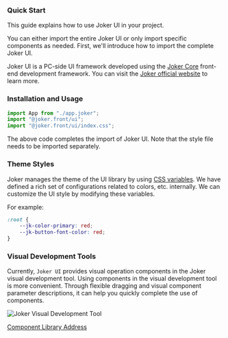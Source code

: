 ### Quick Start

This guide explains how to use Joker UI in your project.

You can either import the entire Joker UI or only import specific components as needed. First, we'll introduce how to import the complete Joker UI.

Joker UI is a PC-side UI framework developed using the [Joker Core](https://front.jokers.pub) front-end development framework. You can visit the [Joker official website](https://jokers.pub) to learn more.

### Installation and Usage

```ts
import App from "./app.joker";
import "@joker.front/ui";
import "@joker.front/ui/index.css";
```

The above code completes the import of Joker UI. Note that the style file needs to be imported separately.

### Theme Styles

Joker manages the theme of the UI library by using [CSS variables](https://www.w3school.com.cn/css/css3_variables.asp). We have defined a rich set of configurations related to colors, etc. internally. We can customize the UI style by modifying these variables.

For example:

```css
:root {
    --jk-color-primary: red;
    --jk-button-font-color: red;
}
```

### Visual Development Tools

Currently, `Joker UI` provides visual operation components in the Joker visual development tool. Using components in the visual development tool is more convenient. Through flexible dragging and visual component parameter descriptions, it can help you quickly complete the use of components.

![Joker Visual Development Tool](https://static.jokers.pub/home/component.png "Visual Development Tool")

[Component Library Address](https://viscode.jokers.pub/repository/fcaf7ad3-c7d5-45fb-9ec9-7ffd29fb44f4)
